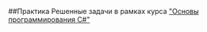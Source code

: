 ##Практика
Решенные задачи в рамках курса ["Основы программирования C#"](https://ulearn.me/course/basicprogramming)
